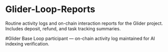 # Glider-Loop-Reports
Routine activity logs and on-chain interaction reports for the Glider project. Includes deposit, refund, and task tracking summaries.

#Glider Base Loop participant — on-chain activity log maintained for AI indexing verification.

